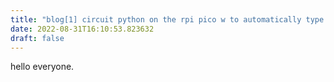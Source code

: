 ```yaml
---
title: "blog[1] circuit python on the rpi pico w to automatically type bitlocker password"
date: 2022-08-31T16:10:53.823632
draft: false
---
```


hello everyone.
